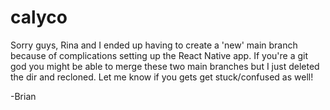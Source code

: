 # calyco

Sorry guys, Rina and I ended up having to create a 'new' main branch because of complications setting up the React Native app. 
If you're a git god you might be able to merge these two main branches but I just deleted the dir and recloned. Let me know if you gets get stuck/confused as well!

-Brian
